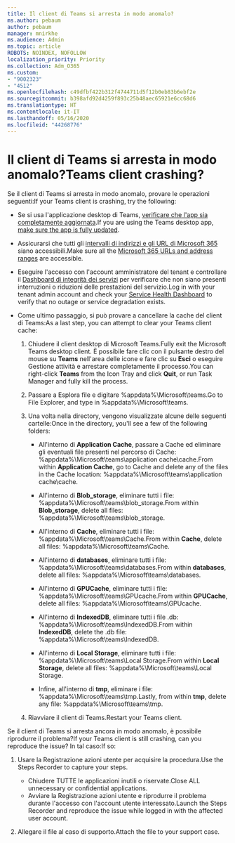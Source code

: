 ```yaml
---
title: Il client di Teams si arresta in modo anomalo?
ms.author: pebaum
author: pebaum
manager: mnirkhe
ms.audience: Admin
ms.topic: article
ROBOTS: NOINDEX, NOFOLLOW
localization_priority: Priority
ms.collection: Adm_O365
ms.custom:
- "9002323"
- "4512"
ms.openlocfilehash: c49dfbf422b312f4744711d5f12b0eb83b6ebf2e
ms.sourcegitcommit: b398afd92d4259f893c25b48aec65921e6cc68d6
ms.translationtype: HT
ms.contentlocale: it-IT
ms.lasthandoff: 05/16/2020
ms.locfileid: "44268776"
---
```

# <a name="teams-client-crashing"></a><span data-ttu-id="93d4c-102">Il client di Teams si arresta in modo anomalo?</span><span class="sxs-lookup"><span data-stu-id="93d4c-102">Teams client crashing?</span></span>

<span data-ttu-id="93d4c-103">Se il client di Teams si arresta in modo anomalo, provare le operazioni seguenti:</span><span class="sxs-lookup"><span data-stu-id="93d4c-103">If your Teams client is crashing, try the following:</span></span>

- <span data-ttu-id="93d4c-104">Se si usa l'applicazione desktop di Teams, [verificare che l'app sia completamente aggiornata](https://support.office.com/article/Update-Microsoft-Teams-535a8e4b-45f0-4f6c-8b3d-91bca7a51db1).</span><span class="sxs-lookup"><span data-stu-id="93d4c-104">If you are using the Teams desktop app, [make sure the app is fully updated](https://support.office.com/article/Update-Microsoft-Teams-535a8e4b-45f0-4f6c-8b3d-91bca7a51db1).</span></span>

- <span data-ttu-id="93d4c-105">Assicurarsi che tutti gli [intervalli di indirizzi e gli URL di Microsoft 365](https://docs.microsoft.com/microsoftteams/connectivity-issues) siano accessibili.</span><span class="sxs-lookup"><span data-stu-id="93d4c-105">Make sure all the [Microsoft 365 URLs and address ranges](https://docs.microsoft.com/microsoftteams/connectivity-issues) are accessible.</span></span>

- <span data-ttu-id="93d4c-106">Eseguire l'accesso con l'account amministratore del tenant e controllare il [Dashboard di integrità dei servizi](https://docs.microsoft.com/office365/enterprise/view-service-health) per verificare che non siano presenti interruzioni o riduzioni delle prestazioni del servizio.</span><span class="sxs-lookup"><span data-stu-id="93d4c-106">Log in with your tenant admin account and check your [Service Health Dashboard](https://docs.microsoft.com/office365/enterprise/view-service-health) to verify that no outage or service degradation exists.</span></span>

 - <span data-ttu-id="93d4c-107">Come ultimo passaggio, si può provare a cancellare la cache del client di Teams:</span><span class="sxs-lookup"><span data-stu-id="93d4c-107">As a last step, you can attempt to clear your Teams client cache:</span></span>

    1.  <span data-ttu-id="93d4c-108">Chiudere il client desktop di Microsoft Teams.</span><span class="sxs-lookup"><span data-stu-id="93d4c-108">Fully exit the Microsoft Teams desktop client.</span></span> <span data-ttu-id="93d4c-109">È possibile fare clic con il pulsante destro del mouse su **Teams** nell'area delle icone e fare clic su **Esci** o eseguire Gestione attività e arrestare completamente il processo.</span><span class="sxs-lookup"><span data-stu-id="93d4c-109">You can right-click **Teams** from the Icon Tray and click **Quit**, or run Task Manager and fully kill the process.</span></span>

    2.  <span data-ttu-id="93d4c-110">Passare a Esplora file e digitare %appdata%\Microsoft\teams.</span><span class="sxs-lookup"><span data-stu-id="93d4c-110">Go to File Explorer, and type in %appdata%\Microsoft\teams.</span></span>

    3.  <span data-ttu-id="93d4c-111">Una volta nella directory, vengono visualizzate alcune delle seguenti cartelle:</span><span class="sxs-lookup"><span data-stu-id="93d4c-111">Once in the directory, you'll see a few of the following folders:</span></span>

         - <span data-ttu-id="93d4c-112">All'interno di **Application Cache**, passare a Cache ed eliminare gli eventuali file presenti nel percorso di Cache: %appdata%\Microsoft\teams\application cache\cache.</span><span class="sxs-lookup"><span data-stu-id="93d4c-112">From within **Application Cache**, go to Cache and delete any of the files in the Cache location:  %appdata%\Microsoft\teams\application cache\cache.</span></span>

        - <span data-ttu-id="93d4c-113">All'interno di **Blob_storage**, eliminare tutti i file: %appdata%\Microsoft\teams\blob_storage.</span><span class="sxs-lookup"><span data-stu-id="93d4c-113">From within **Blob_storage**, delete all files: %appdata%\Microsoft\teams\blob_storage.</span></span>

        - <span data-ttu-id="93d4c-114">All'interno di **Cache**, eliminare tutti i file: %appdata%\Microsoft\teams\Cache.</span><span class="sxs-lookup"><span data-stu-id="93d4c-114">From within **Cache**, delete all files: %appdata%\Microsoft\teams\Cache.</span></span>

        - <span data-ttu-id="93d4c-115">All'interno di **databases**, eliminare tutti i file: %appdata%\Microsoft\teams\databases.</span><span class="sxs-lookup"><span data-stu-id="93d4c-115">From within **databases**, delete all files: %appdata%\Microsoft\teams\databases.</span></span>

        - <span data-ttu-id="93d4c-116">All'interno di **GPUCache**, eliminare tutti i file: %appdata%\Microsoft\teams\GPUcache.</span><span class="sxs-lookup"><span data-stu-id="93d4c-116">From within **GPUCache**, delete all files: %appdata%\Microsoft\teams\GPUcache.</span></span>

        - <span data-ttu-id="93d4c-117">All'interno di **IndexedDB**, eliminare tutti i file .db: %appdata%\Microsoft\teams\IndexedDB.</span><span class="sxs-lookup"><span data-stu-id="93d4c-117">From within **IndexedDB**, delete the .db file: %appdata%\Microsoft\teams\IndexedDB.</span></span>

        - <span data-ttu-id="93d4c-118">All'interno di **Local Storage**, eliminare tutti i file: %appdata%\Microsoft\teams\Local Storage.</span><span class="sxs-lookup"><span data-stu-id="93d4c-118">From within **Local Storage**, delete all files: %appdata%\Microsoft\teams\Local Storage.</span></span>

        - <span data-ttu-id="93d4c-119">Infine, all'interno di **tmp**, eliminare i file: %appdata%\Microsoft\teams\tmp.</span><span class="sxs-lookup"><span data-stu-id="93d4c-119">Lastly, from within **tmp**, delete any file: %appdata%\Microsoft\teams\tmp.</span></span>

    4. <span data-ttu-id="93d4c-120">Riavviare il client di Teams.</span><span class="sxs-lookup"><span data-stu-id="93d4c-120">Restart your Teams client.</span></span>

<span data-ttu-id="93d4c-121">Se il client di Teams si arresta ancora in modo anomalo, è possibile riprodurre il problema?</span><span class="sxs-lookup"><span data-stu-id="93d4c-121">If your Teams client is still crashing, can you reproduce the issue?</span></span> <span data-ttu-id="93d4c-122">In tal caso:</span><span class="sxs-lookup"><span data-stu-id="93d4c-122">If so:</span></span> 

1. <span data-ttu-id="93d4c-123">Usare la Registrazione azioni utente per acquisire la procedura.</span><span class="sxs-lookup"><span data-stu-id="93d4c-123">Use the Steps Recorder to capture your steps.</span></span>
    - <span data-ttu-id="93d4c-124">Chiudere TUTTE le applicazioni inutili o riservate.</span><span class="sxs-lookup"><span data-stu-id="93d4c-124">Close ALL unnecessary or confidential applications.</span></span>
    - <span data-ttu-id="93d4c-125">Avviare la Registrazione azioni utente e riprodurre il problema durante l'accesso con l'account utente interessato.</span><span class="sxs-lookup"><span data-stu-id="93d4c-125">Launch the Steps Recorder and reproduce the issue while logged in with the affected user account.</span></span>
    
2. <span data-ttu-id="93d4c-126">Allegare il file al caso di supporto.</span><span class="sxs-lookup"><span data-stu-id="93d4c-126">Attach the file to your support case.</span></span>
